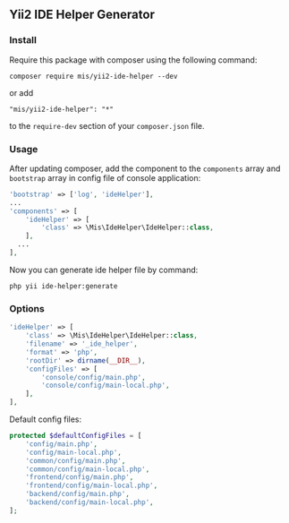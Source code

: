 ## Yii2 IDE Helper Generator

### Install

Require this package with composer using the following command:

```
composer require mis/yii2-ide-helper --dev
```

or add

```
"mis/yii2-ide-helper": "*"
```

to the `require-dev` section of your `composer.json` file.

### Usage

After updating composer, add the component to the `components` array and `bootstrap` array in config file of console application:

```php
'bootstrap' => ['log', 'ideHelper'],
...
'components' => [
    'ideHelper' => [
      	'class' => \Mis\IdeHelper\IdeHelper::class,
    ],
  ...
],
```

Now you can generate ide helper file by command:

```
php yii ide-helper:generate
```

### Options

```php
'ideHelper' => [
    'class' => \Mis\IdeHelper\IdeHelper::class,
    'filename' => '_ide_helper',
    'format' => 'php',
    'rootDir' => dirname(__DIR__),
    'configFiles' => [
        'console/config/main.php',
        'console/config/main-local.php',
    ],
],
```

Default config files:

```php
protected $defaultConfigFiles = [
    'config/main.php',
    'config/main-local.php',
    'common/config/main.php',
    'common/config/main-local.php',
    'frontend/config/main.php',
    'frontend/config/main-local.php',
    'backend/config/main.php',
    'backend/config/main-local.php',
];
```


